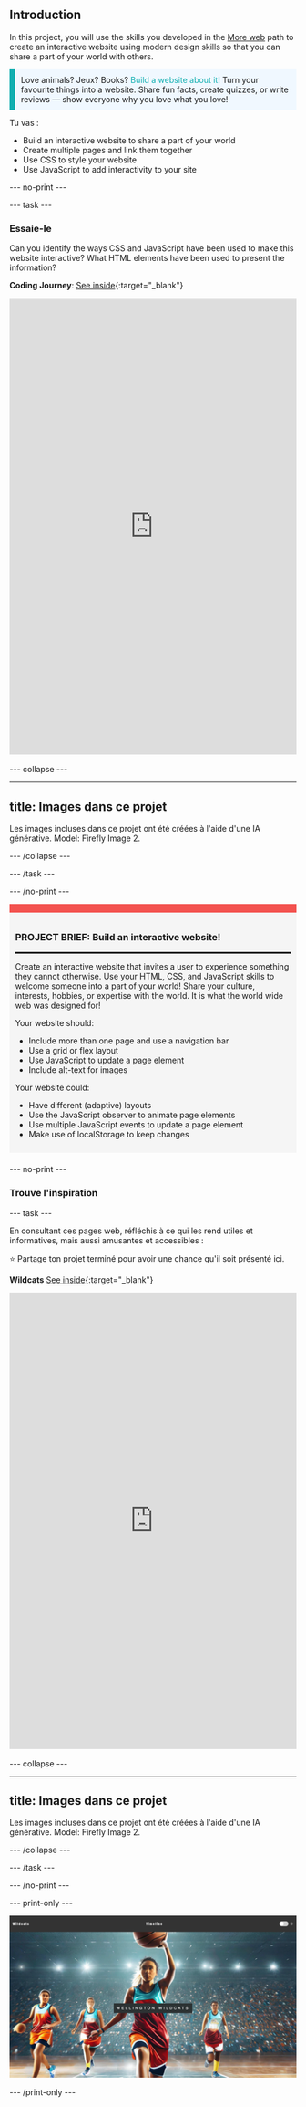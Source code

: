 ## Introduction

In this project, you will use the skills you developed in the [More web](https://projects.raspberrypi.org/en/pathways/more-web) path to create an interactive website using modern design skills so that you can share a part of your world with others.

<p style="border-left: solid; border-width:10px; border-color: #0faeb0; background-color: aliceblue; padding: 10px;">
Love animals? Jeux? Books? <span style="color: #0faeb0">Build a website about it!</span> Turn your favourite things into a website. Share fun facts, create quizzes, or write reviews — show everyone why you love what you love!
</p>

Tu vas :

- Build an interactive website to share a part of your world
- Create multiple pages and link them together
- Use CSS to style your website
- Use JavaScript to add interactivity to your site

\--- no-print ---

\--- task ---

### Essaie-le

Can you identify the ways CSS and JavaScript have been used to make this website interactive? What HTML elements have been used to present the information?

**Coding Journey**: [See inside](https://editor.raspberrypi.org/en/projects/share-your-world-coding){:target="_blank"}

<iframe src="https://editor.raspberrypi.org/en/embed/viewer/share-your-world-coding" width="100%" height="800" frameborder="0" marginwidth="0" marginheight="0" allowfullscreen> </iframe>

\--- collapse ---

---

## title: Images dans ce projet

Les images incluses dans ce projet ont été créées à l'aide d'une IA générative. Model: Firefly Image 2.

\--- /collapse ---

\--- /task ---

\--- /no-print ---

<div style="border-top: 15px solid #f3524f; background-color: whitesmoke; margin-bottom: 20px; padding: 10px;">

### PROJECT BRIEF: Build an interactive website!

<hr style="border-top: 2px solid black;">

Create an interactive website that invites a user to experience something they cannot otherwise. Use your HTML, CSS, and JavaScript skills to welcome someone into a part of your world! Share your culture, interests, hobbies, or expertise with the world. It is what the world wide web was designed for!

Your website should:

- Include more than one page and use a navigation bar
- Use a grid or flex layout
- Use JavaScript to update a page element
- Include alt-text for images

Your website could:

- Have different (adaptive) layouts
- Use the JavaScript observer to animate page elements
- Use multiple JavaScript events to update a page element
- Make use of localStorage to keep changes

</div>

\--- no-print ---

### Trouve l'inspiration

\--- task ---

En consultant ces pages web, réfléchis à ce qui les rend utiles et informatives, mais aussi amusantes et accessibles :

⭐ Partage ton projet terminé pour avoir une chance qu'il soit présenté ici.

<div>

**Wildcats** [See inside](https://editor.raspberrypi.org/en/projects/share-your-world-wildcats){:target="_blank"}

<div>
<iframe src="https://editor.raspberrypi.org/en/embed/viewer/share-your-world-wildcats" width="100%" height="800" frameborder="0" marginwidth="0" marginheight="0" allowfullscreen> </iframe>
</div>

\--- collapse ---

---

## title: Images dans ce projet

Les images incluses dans ce projet ont été créées à l'aide d'une IA générative. Model: Firefly Image 2.

\--- /collapse ---

\--- /task ---

\--- /no-print ---

\--- print-only ---

![Wildcats complete project](images/wildcats.png)

\--- /print-only ---
